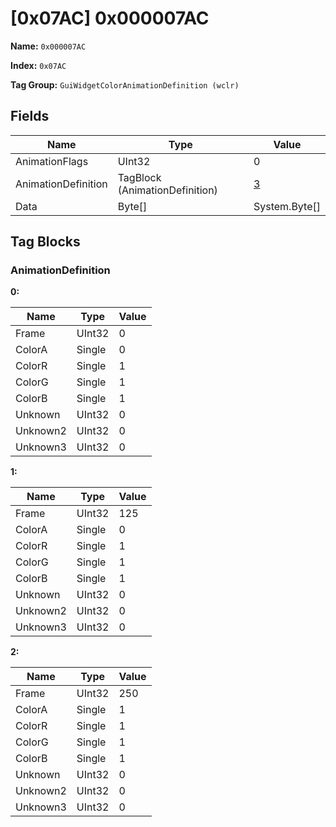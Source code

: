 # [0x07AC] 0x000007AC

**Name:** ```0x000007AC```

**Index:** ```0x07AC```

**Tag Group:** ```GuiWidgetColorAnimationDefinition (wclr)```

## Fields

Name	| Type	| Value
---	|---	|---	|
AnimationFlags	|UInt32	|0
AnimationDefinition	|TagBlock (AnimationDefinition)	|[3](#animationdefinition)
Data	|Byte[]	|System.Byte[]


## Tag Blocks

### AnimationDefinition

**0:**

Name	| Type	| Value
---	|---	|---	|
Frame	|UInt32	|0
ColorA	|Single	|0
ColorR	|Single	|1
ColorG	|Single	|1
ColorB	|Single	|1
Unknown	|UInt32	|0
Unknown2	|UInt32	|0
Unknown3	|UInt32	|0


**1:**

Name	| Type	| Value
---	|---	|---	|
Frame	|UInt32	|125
ColorA	|Single	|0
ColorR	|Single	|1
ColorG	|Single	|1
ColorB	|Single	|1
Unknown	|UInt32	|0
Unknown2	|UInt32	|0
Unknown3	|UInt32	|0


**2:**

Name	| Type	| Value
---	|---	|---	|
Frame	|UInt32	|250
ColorA	|Single	|1
ColorR	|Single	|1
ColorG	|Single	|1
ColorB	|Single	|1
Unknown	|UInt32	|0
Unknown2	|UInt32	|0
Unknown3	|UInt32	|0


